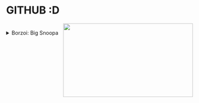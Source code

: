 # GITHUB :D 
<img align='right' src="https://github-readme-stats.vercel.app/api/top-langs/?username=nargin&hide_progress=true&hide=roff,c%2B%2B,makefile,shell" height=200 width=350>
<br />
<details>
  <summary>Borzoi: Big Snoopa</summary>
  <img src=https://github.com/nargin/nargin/blob/main/big-snoopa.gif>
</details>
